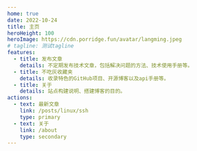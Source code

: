 ```yaml
---
home: true
date: 2022-10-24
title: 主页
heroHeight: 100
heroImage: https://cdn.porridge.fun/avatar/langming.jpeg
# tagline: 测试tagline
features:
  - title: 发布文章
    details: 不定期发布技术文章，包括解决问题的方法、技术使用手册等。
  - title: 不吃灰收藏夹
    details: 收录特色的GitHub项目、开源博客以及api手册等。
  - title: 关于
    details: 站点构建说明、搭建博客的目的。
actions:
  - text: 最新文章
    link: /posts/linux/ssh
    type: primary
  - text: 关于
    link: /about
    type: secondary
---
```


